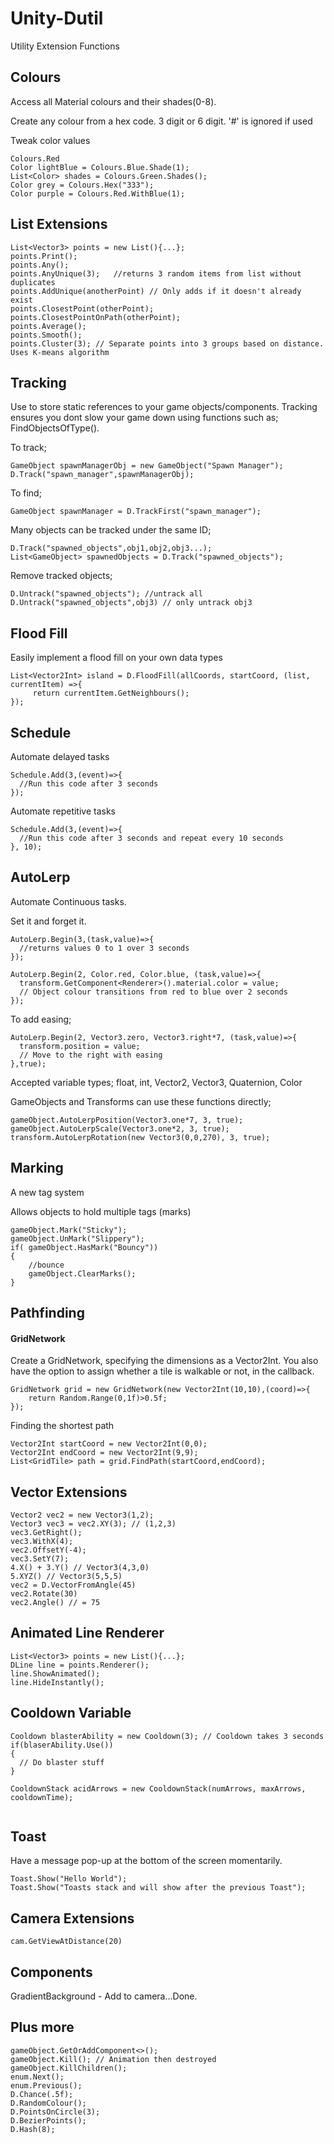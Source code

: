 # Unity-Dutil

Utility Extension Functions

## Colours

Access all Material colours and their shades(0-8).

Create any colour from a hex code. 3 digit or 6 digit. '#' is ignored if used

Tweak color values

```
Colours.Red
Color lightBlue = Colours.Blue.Shade(1);
List<Color> shades = Colours.Green.Shades();
Color grey = Colours.Hex("333");
Color purple = Colours.Red.WithBlue(1);
```

## List Extensions

```
List<Vector3> points = new List(){...};
points.Print();
points.Any();
points.AnyUnique(3);   //returns 3 random items from list without duplicates
points.AddUnique(anotherPoint) // Only adds if it doesn't already exist
points.ClosestPoint(otherPoint);
points.ClosestPointOnPath(otherPoint);
points.Average();
points.Smooth();
points.Cluster(3); // Separate points into 3 groups based on distance. Uses K-means algorithm

```

## Tracking

Use to store static references to your game objects/components.
Tracking ensures you dont slow your game down using functions such as; FindObjectsOfType().

To track;

```
GameObject spawnManagerObj = new GameObject("Spawn Manager");
D.Track("spawn_manager",spawnManagerObj);

```

To find;

```
GameObject spawnManager = D.TrackFirst("spawn_manager");
```

Many objects can be tracked under the same ID;

```
D.Track("spawned_objects",obj1,obj2,obj3...);
List<GameObject> spawnedObjects = D.Track("spawned_objects");
```

Remove tracked objects;

```
D.Untrack("spawned_objects"); //untrack all
D.Untrack("spawned_objects",obj3) // only untrack obj3
```

## Flood Fill

Easily implement a flood fill on your own data types

```
List<Vector2Int> island = D.FloodFill(allCoords, startCoord, (list, currentItem) =>{
     return currentItem.GetNeighbours();
});
```

## Schedule

Automate delayed tasks

```
Schedule.Add(3,(event)=>{
  //Run this code after 3 seconds
});
```

Automate repetitive tasks

```
Schedule.Add(3,(event)=>{
  //Run this code after 3 seconds and repeat every 10 seconds
}, 10);
```

## AutoLerp

Automate Continuous tasks.

Set it and forget it.

```
AutoLerp.Begin(3,(task,value)=>{
  //returns values 0 to 1 over 3 seconds
});

AutoLerp.Begin(2, Color.red, Color.blue, (task,value)=>{
  transform.GetComponent<Renderer>().material.color = value;
  // Object colour transitions from red to blue over 2 seconds
});
```

To add easing;

```
AutoLerp.Begin(2, Vector3.zero, Vector3.right*7, (task,value)=>{
  transform.position = value;
  // Move to the right with easing
},true);
```

Accepted variable types; float, int, Vector2, Vector3, Quaternion, Color

GameObjects and Transforms can use these functions directly;

```
gameObject.AutoLerpPosition(Vector3.one*7, 3, true);
gameObject.AutoLerpScale(Vector3.one*2, 3, true);
transform.AutoLerpRotation(new Vector3(0,0,270), 3, true);

```

## Marking

A new tag system

Allows objects to hold multiple tags (marks)

```
gameObject.Mark("Sticky");
gameObject.UnMark("Slippery");
if( gameObject.HasMark("Bouncy"))
{
    //bounce
    gameObject.ClearMarks();
}
```

## Pathfinding

#### **GridNetwork**

Create a GridNetwork, specifying the dimensions as a Vector2Int. You also have the option to assign whether a tile is walkable or not, in the callback.

```
GridNetwork grid = new GridNetwork(new Vector2Int(10,10),(coord)=>{
    return Random.Range(0,1f)>0.5f;
});
```

Finding the shortest path

```
Vector2Int startCoord = new Vector2Int(0,0);
Vector2Int endCoord = new Vector2Int(9,9);
List<GridTile> path = grid.FindPath(startCoord,endCoord);
```

## Vector Extensions

```
Vector2 vec2 = new Vector3(1,2);
Vector3 vec3 = vec2.XY(3); // (1,2,3)
vec3.GetRight();
vec3.WithX(4);
vec2.OffsetY(-4);
vec3.SetY(7);
4.X() + 3.Y() // Vector3(4,3,0)
5.XYZ() // Vector3(5,5,5)
vec2 = D.VectorFromAngle(45)
vec2.Rotate(30)
vec2.Angle() // = 75
```

## Animated Line Renderer

```
List<Vector3> points = new List(){...};
DLine line = points.Renderer();
line.ShowAnimated();
line.HideInstantly();
```

## Cooldown Variable

```
Cooldown blasterAbility = new Cooldown(3); // Cooldown takes 3 seconds
if(blaserAbility.Use())
{
  // Do blaster stuff
}

CooldownStack acidArrows = new CooldownStack(numArrows, maxArrows, cooldownTime);


```

## Toast

Have a message pop-up at the bottom of the screen momentarily.

```
Toast.Show("Hello World");
Toast.Show("Toasts stack and will show after the previous Toast");
```

## Camera Extensions

```
cam.GetViewAtDistance(20)
```

## Components

GradientBackground - Add to camera...Done.

## Plus more

```
gameObject.GetOrAddComponent<>();
gameObject.Kill(); // Animation then destroyed
gameObject.KillChildren();
enum.Next();
enum.Previous();
D.Chance(.5f);
D.RandomColour();
D.PointsOnCircle(3);
D.BezierPoints();
D.Hash(8);

```
